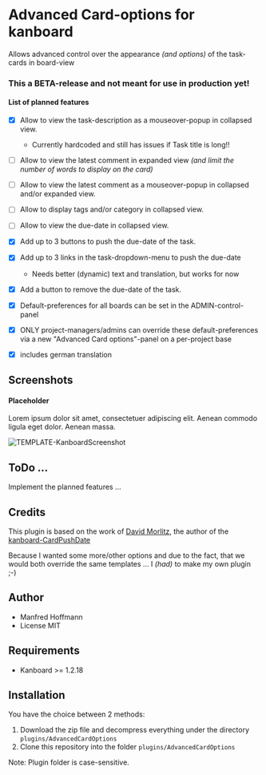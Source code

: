 Advanced Card-options for kanboard
==================================

Allows advanced control over the appearance _(and options)_ of the task-cards in board-view

### This a BETA-release and not meant for use in production yet!

#### List of planned features
- [x] Allow to view the task-description as a mouseover-popup in collapsed view.
  - Currently hardcoded and still has issues if Task title is long!!
- [ ] Allow to view the latest comment in expanded view _(and limit the number of words to display on the card)_
- [ ] Allow to view the latest comment as a mouseover-popup in collapsed and/or expanded view.
- [ ] Allow to display tags and/or category in collapsed view.
- [ ] Allow to view the due-date in collapsed view.
- [x] Add up to 3 buttons to push the due-date of the task.
- [x] Add up to 3 links in the task-dropdown-menu to push the due-date
  - Needs better (dynamic) text and translation, but works for now
- [x] Add a button to remove the due-date of the task.
- [x] Default-preferences for all boards can be set in the ADMIN-control-panel
- [x] ONLY project-managers/admins can override these default-preferences via a new "Advanced Card options"-panel on a per-project base
- [x] includes german translation


Screenshots
-----------

#### Placeholder
Lorem ipsum dolor sit amet, consectetuer adipiscing elit. Aenean commodo ligula eget dolor. Aenean massa.

![TEMPLATE-KanboardScreenshot](https://user-images.githubusercontent.com/48651533/115109569-dc8b3500-9f76-11eb-98c6-341d3cc56df9.png)



ToDo ...
--------
Implement the planned features ...


Credits
-------
This plugin is based on the work of [David Morlitz](https://github.com/dmorlitz), the author of the [kanboard-CardPushDate](https://github.com/dmorlitz/kanboard-CardPushDate)

Because I wanted some more/other options and due to the fact, that we would both override the same templates ... I _(had)_ to make my own plugin ;-)

Author
------

- Manfred Hoffmann
- License MIT

Requirements
------------

- Kanboard >= 1.2.18

Installation
------------

You have the choice between 2 methods:

1. Download the zip file and decompress everything under the directory `plugins/AdvancedCardOptions`
2. Clone this repository into the folder `plugins/AdvancedCardOptions`

Note: Plugin folder is case-sensitive.
